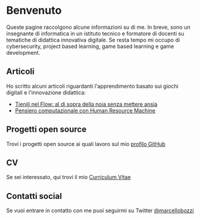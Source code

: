# Benvenuto
Queste pagine raccolgono alcune informazioni su di me.
In breve, sono un insegnante di informatica in un istituto tecnico e formatore di docenti su tematiche di didattica innovativa digitale. Se resta tempo mi occupo di cybersecurity, project based learning, game based learning e game development.

## Articoli
Ho scritto alcuni articoli riguardanti l'apprendimento basato sui giochi digitali e l'innovazione didattica:
- [Tienili nel Flow: al di sopra della noia senza mettere ansia](/tienili-nel-flow)
- [Pensiero computazionale con Human Resource Machine](/pensiero-computazionale-con-human-resource-machine)

## Progetti open source
Trovi i progetti open source ai quali lavoro sul mio [profilo GitHub](https://github.com/bozzimarcello)

## CV
Se sei interessato, qui trovi il mio [Curriculum Vitae](/cv)

## Contatti social
Se vuoi entrare in contatto con me puoi seguirmi su Twitter [@marcellobozzi](https://twitter.com/marcellobozzi)

